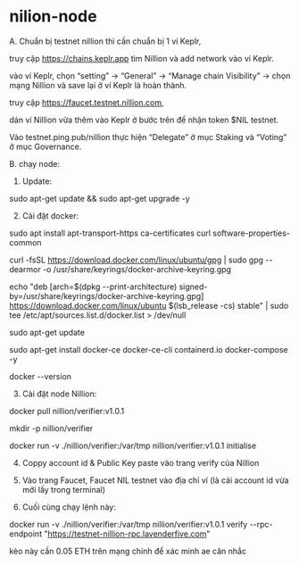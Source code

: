 # nilion-node
A. Chuẩn bị
  testnet nillion thì cần chuẩn bị 1 ví Keplr, 
   
  truy cập https://chains.keplr.app tìm Nillion và add network vào ví Keplr.
  
  vào ví Keplr, chọn “setting” -> “General” -> “Manage chain Visibility” -> chọn mạng Nillion và save lại ở ví Keplr là hoàn thành.
  
  truy cập https://faucet.testnet.nillion.com, 
  
  dán ví Nillion vừa thêm vào Keplr ở bước trên để nhận token $NIL testnet.
  
  Vào testnet.ping.pub/nillion 
  thực hiện  “Delegate” ở mục Staking và “Voting” ở mục Governance.

B. chạy node:
1. Update: 

sudo apt-get update && sudo apt-get upgrade -y

2. Cài đặt docker:

  sudo apt install apt-transport-https ca-certificates curl software-properties-common
  
  curl -fsSL https://download.docker.com/linux/ubuntu/gpg | sudo gpg --dearmor -o /usr/share/keyrings/docker-archive-keyring.gpg
  
  echo "deb [arch=$(dpkg --print-architecture) signed-by=/usr/share/keyrings/docker-archive-keyring.gpg] https://download.docker.com/linux/ubuntu $(lsb_release -cs) stable" | sudo tee /etc/apt/sources.list.d/docker.list > /dev/null
  
  sudo apt-get update
  
  sudo apt-get install docker-ce docker-ce-cli containerd.io docker-compose -y
  
  docker --version

3. Cài đặt node Nillion:

  docker pull nillion/verifier:v1.0.1
  
  mkdir -p nillion/verifier
  
  docker run -v ./nillion/verifier:/var/tmp nillion/verifier:v1.0.1 initialise

4. Coppy account id & Public Key paste vào trang verify của Nillion

5.  Vào trang Faucet, Faucet NIL testnet vào địa chỉ ví (là cái account id vừa mới lấy trong terminal)

6. Cuối cùng chạy lệnh này:

docker run -v ./nillion/verifier:/var/tmp nillion/verifier:v1.0.1 verify --rpc-endpoint "https://testnet-nillion-rpc.lavenderfive.com"

kèo này cần 0.05 ETH trên mạng chính để xác minh ae cân nhắc 
